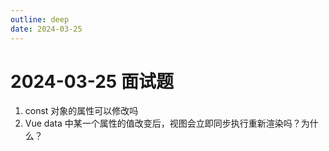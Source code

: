 ```yaml
---
outline: deep
date: 2024-03-25
---
```


# 2024-03-25 面试题

1. const 对象的属性可以修改吗
2. Vue data 中某一个属性的值改变后，视图会立即同步执行重新渲染吗？为什么？
